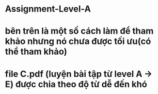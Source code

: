 # Assignment-Level-A
# bên trên là một số cách làm để tham khảo nhưng nó chưa được tối ưu(có thể tham khảo)
# file C.pdf (luyện bài tập từ level A -> E) được chia theo độ từ dễ đến khó
